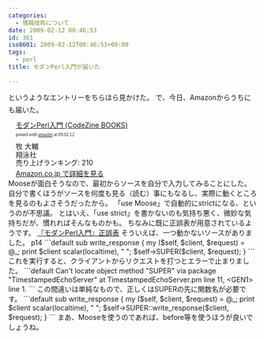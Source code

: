 ```yaml
---
categories:
  - 情報技術について
date: 2009-02-12 00:46:53
id: 361
iso8601: 2009-02-12T00:46:53+09:00
tags:
  - perl
title: モダンPerl入門が届いた

---
```


&#133;というようなエントリーをちらほら見かけた。
で、今日、Amazonからうちにも届いた。
<div class="amazlet-box" style="margin-bottom:0px;"><div class="amazlet-image" style="float:left;"><a href="http://www.amazon.co.jp/exec/obidos/ASIN/4798119172/nqounet-22/ref=nosim/" name="amazletlink"></a></div><div class="amazlet-info" style="float:left;margin-left:15px;line-height:120%"><div class="amazlet-name" style="margin-bottom:10px;line-height:120%"><a href="http://www.amazon.co.jp/exec/obidos/ASIN/4798119172/nqounet-22/ref=nosim/" name="amazletlink">モダンPerl入門 (CodeZine BOOKS)</a><div class="amazlet-powered-date" style="font-size:7pt;margin-top:5px;font-family:verdana;line-height:120%">posted with <a href="http://app.amazlet.com/amazlet/" title="モダンPerl入門 (CodeZine BOOKS)">amazlet</a> at 09.02.12</div></div><div class="amazlet-detail">牧 大輔 <br />翔泳社 <br />売り上げランキング: 210<br /></div><div class="amazlet-link" style="margin-top: 5px"><a href="http://www.amazon.co.jp/exec/obidos/ASIN/4798119172/nqounet-22/ref=nosim/" name="amazletlink">Amazon.co.jp で詳細を見る</a></div></div><div class="amazlet-footer" style="clear: left"></div></div>
Mooseが面白そうなので、最初からソースを自分で入力してみることにした。
自分で書くほうがソースを何度も見る（読む）事にもなるし、実際に動くところを見るのもよさそうだったから。
「use Moose」で自動的にstrictになる、というのが不思議。
とはいえ、「use strict」を書かないのも気持ち悪く、微妙な気持ちだが、慣れればそんなものかも。
ちなみに既に正誤表が用意されているようです。
<a href="https://www.shoeisha.co.jp/book/errata/Default.asp?mode=detail&amp;pid=10250&amp;printno=1&amp;pageno=all">『モダンPerl入門』正誤表</a>
そういえば、一つ動かないソースがありました。
p14
```default
sub write_response {
my ($self, $client, $request) = @_;
print $client scalar(localtime), " ";
$self-&#62;SUPER($client, $request);
}
```
これを実行すると、クライアントからリクエストを打つとエラーで止まりました。
```default
Can't locate object method "SUPER" via package "TimestampedEchoServer" at TimestampedEchoServer.pm line 11, &#60;GEN1&#62; line 1.
```
この間違いは単純なもので、正しくはSUPERの先に関数名が必要です。
```default
sub write_response {
my ($self, $client, $request) = @_;
print $client scalar(localtime), " ";
$self-&#62;SUPER::write_response($client, $request);
}
```
まあ、Mooseを使うのであれば、before等を使うほうが良いでしょうね。
    	